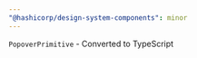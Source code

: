 ```yaml
---
"@hashicorp/design-system-components": minor
---
```


`PopoverPrimitive` - Converted to TypeScript

